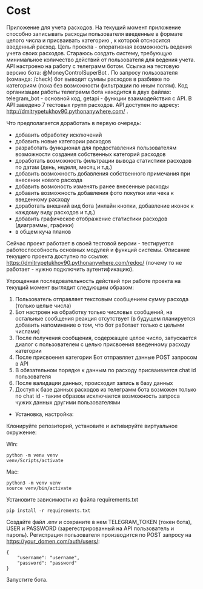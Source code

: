 # Cost
Приложение для учета расходов.
На текущий момент приложение способно записывать расходы пользователя введенные в формате целого числа и присваивать категорию , к которой отсносится введенный расход. Цель проекта - оперативная возможность ведения учета своих расходов. Стараюсь создать систему, требующую минимальное количество действий от пользователя для ведения учета. API настроено на работу с телеграмм ботом. Ссылка на тестовую версию бота: @MoneyControlSuperBot . По запросу пользователя (команда: /check) бот выводит суммы расходов в разбивке по категориям (пока без возможности фильтрации по иным полям). Код организации работы телеграмм бота находится в двух файлах: telegram_bot - основной код, getapi - функции взаимодействия с API. В API заведено 7 тестовых групп расходов. API доступен по адресу: http://dmitrypetukhov90.pythonanywhere.com/ .

Что предполагается доработать в первую очередь:
* добавить обработку исключений
* добавить новые категории расходов
* разработать функционал для предоставления пользователям возможности создания собственных категорий расходов
* доработать возможность фильтрации вывода статистики расходов по датам (день, неделя, месяц и т.д.)
* добавить возможность добавления собственного примечания при внесении нового расхода
* добавить возмоность изменять ранее внесенные расходы
* добавить возможность добавления фото покупки или чека к введенному расходу
* доработать внешний вид бота (инлайн кнопки, добавление иконок к каждому виду расходов и т.д.)
* добавить графическое отображение статистики расходов (диаграммы, графики)
* в общем куча планов

Сейчас проект работает в своей тестовой версии - тестируется работоспособность основных модулей и функций системы. 
Описание текущего проекта доступно по ссылке: https://dmitrypetukhov90.pythonanywhere.com/redoc/  (почему то не работает - нужно подключить аутентификацию).

Упрощенная последовательность действий при работе проекта на текущий момент выглядит следующим образом:
1) Пользователь отправляет текстовым сообщением сумму расхода (только целые числа)
2) Бот настроен на обработку только числовых сообщений, на остальные сообщения реакция отсутствует (в будущем планируется добавить напоминание о том, что бот работает только с целыми числами)
3) После получения сообщения, содержащее целое число, запускается диалог с пользователем с целью присвоения введенному расходу категории
4) После присвоения категории Бот отправляет данные POST запросом в API
5) В обязательном порядке к данным по расходу присваивается chat id пользователя
6) После валидации данных, происходит запись в базу данных
7) Доступ к базе данных расходов из телеграмм бота возможен только по chat id - таким образом исключается возможность запроса чужих данных другими пользователями

* Установка, настройка:

Клонируйте репозиторий, установите и активируйте виртуальное окружение:

Win:
```
python -m venv venv
venv/Scripts/activate
```
Mac:
```
python3 -m venv venv
source venv/bin/activate
```
Установите зависимости из файла requirements.txt
```
pip install -r requirements.txt
```
Создайте файл .env и сохраните в нем TELEGRAM_TOKEN (токен бота), USER и PASSWORD (зарегестрированный на API пользователь и пароль). Регистрация пользователя производится по POST запросу на https://your_domen.com/auth/users/:
```
{
    "username": "username",
    "password": "password"
}
```

Запустите бота.
